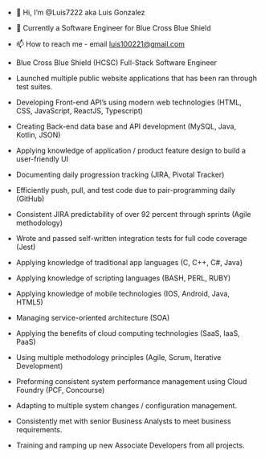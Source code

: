 - 👋 Hi, I’m @Luis7222 aka Luis Gonzalez
- 👀 Currently a Software Engineer for Blue Cross Blue Shield
- 📫 How to reach me - email luis100221@gmail.com

- Blue Cross Blue Shield (HCSC) Full-Stack Software Engineer
-  Launched multiple public website applications that has been ran through test suites.
- Developing Front-end API’s using modern web technologies (HTML, CSS, JavaScript, ReactJS, Typescript)
- Creating Back-end data base and API development (MySQL, Java, Kotlin, JSON)
- Applying knowledge of application / product feature design to build a user-friendly UI
- Documenting daily progression tracking (JIRA, Pivotal Tracker)
- Efficiently push, pull, and test code due to pair-programming daily (GitHub)
- Consistent JIRA predictability of over 92 percent through sprints (Agile methodology)
- Wrote and passed self-written integration tests for full code coverage (Jest)
- Applying knowledge of traditional app languages (C, C++, C#, Java)
- Applying knowledge of scripting languages (BASH, PERL, RUBY)
- Applying knowledge of mobile technologies (IOS, Android, Java, HTML5)
- Managing service-oriented architecture (SOA)
- Applying the benefits of cloud computing technologies (SaaS, IaaS, PaaS)
- Using multiple methodology principles (Agile, Scrum, Iterative Development)
- Preforming consistent system performance management using Cloud Foundry (PCF, Concourse)
- Adapting to multiple system changes / configuration management.
- Consistently met with senior Business Analysts to meet business requirements.
-  Training and ramping up new Associate Developers from all projects.
